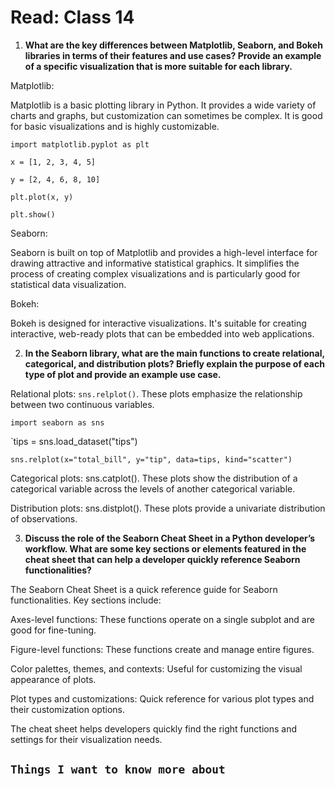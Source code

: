 # Read: Class 14

1. **What are the key differences between Matplotlib, Seaborn, and Bokeh libraries in terms of their features and use cases? Provide an example of a specific visualization that is more suitable for each library.**

Matplotlib: 

Matplotlib is a basic plotting library in Python. It provides a wide variety of charts and graphs, but customization can sometimes be complex. It is good for basic visualizations and is highly customizable.

`import matplotlib.pyplot as plt`

`x = [1, 2, 3, 4, 5]`

`y = [2, 4, 6, 8, 10]`

`plt.plot(x, y)`

`plt.show()`

Seaborn: 

Seaborn is built on top of Matplotlib and provides a high-level interface for drawing attractive and informative statistical graphics. It simplifies the process of creating complex visualizations and is particularly good for statistical data visualization.

Bokeh: 

Bokeh is designed for interactive visualizations. It's suitable for creating interactive, web-ready plots that can be embedded into web applications.

2. **In the Seaborn library, what are the main functions to create relational, categorical, and distribution plots? Briefly explain the purpose of each type of plot and provide an example use case.**

Relational plots: `sns.relplot()`. These plots emphasize the relationship between two continuous variables.

`import seaborn as sns`

`tips = sns.load_dataset("tips")

`sns.relplot(x="total_bill", y="tip", data=tips, kind="scatter")`

Categorical plots: sns.catplot(). These plots show the distribution of a categorical variable across the levels of another categorical variable.

Distribution plots: sns.distplot(). These plots provide a univariate distribution of observations.

3. **Discuss the role of the Seaborn Cheat Sheet in a Python developer’s workflow. What are some key sections or elements featured in the cheat sheet that can help a developer quickly reference Seaborn functionalities?**

The Seaborn Cheat Sheet is a quick reference guide for Seaborn functionalities.
Key sections include:

Axes-level functions: These functions operate on a single subplot and are good for fine-tuning.

Figure-level functions: These functions create and manage entire figures.

Color palettes, themes, and contexts: Useful for customizing the visual appearance of plots.

Plot types and customizations: Quick reference for various plot types and their customization options.

The cheat sheet helps developers quickly find the right functions and settings for their visualization needs.

## `Things I want to know more about`
